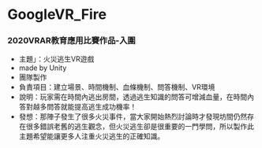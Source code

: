 # GoogleVR_Fire

<h3>2020VRAR教育應用比賽作品-入圍</h3>

<ul>
  <li>主題」：火災逃生VR遊戲</li>
  <li>made by Unity</li>
  <li>團隊製作</li>
  <li>負責項目：建立場景、時間機制、血條機制、問答機制、VR環境</li>
  <li>說明：玩家需在時間內逃出房間，透過逃生知識的問答可增減血量，在時間內答對越多問答就能提高逃生成功機率！</li>
  <li>發想：那陣子發生了很多火災事件，當大家開始熱烈討論時才發現坊間仍然存在很多錯誤老舊的逃生觀念，但火災逃生卻是很重要的一門學問，所以製作此主題希望能讓更多人注重火災逃生的正確知識。</li>
</ul>
